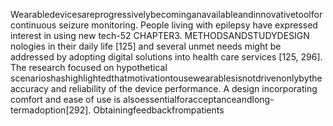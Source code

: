 Wearabledevicesareprogressivelybecominganavailableandinnovativetoolforcontinuous
seizure monitoring. People living with epilepsy have expressed interest in using new tech-52 CHAPTER3. METHODSANDSTUDYDESIGN
nologies in their daily life [125] and several unmet needs might be addressed by adopting
digital solutions into health care services [125, 296]. The research focused on hypothetical
scenarioshashighlightedthatmotivationtousewearablesisnotdrivenonlybytheaccuracy
and reliability of the device performance. A design incorporating comfort and ease of use is
alsoessentialforacceptanceandlong-termadoption[292]. Obtainingfeedbackfrompatients
